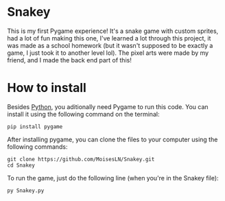 # Snakey
This is my first Pygame experience! It's a snake game with custom sprites, had a lot of fun making this one, I've learned a lot through this project, it was made as a school homework (but it wasn't supposed to be exactly a game, I just took it to another level lol).
The pixel arts were made by my friend, and I made the back end part of this!

# How to install
Besides [Python](https://www.python.org/downloads/), you aditionally need Pygame to run this code. You can install it using the following command on the terminal:
```
pip install pygame
```

After installing pygame, you can clone the files to your computer using the following commands:
```
git clone https://github.com/MoisesLN/Snakey.git
cd Snakey
```
To run the game, just do the following line (when you're in the Snakey file):
```
py Snakey.py
```
